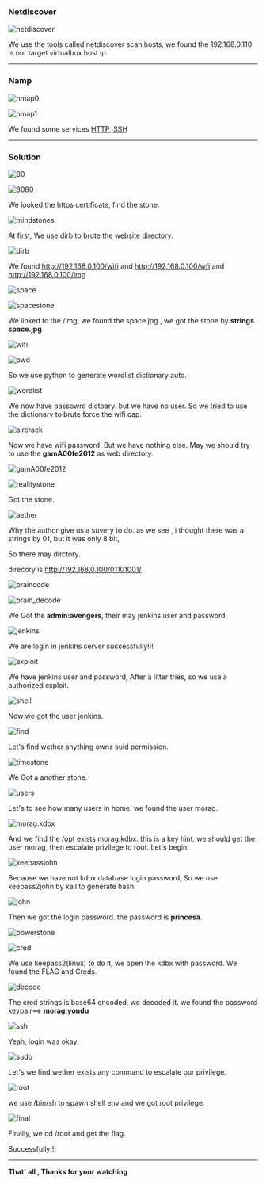 

### **Netdiscover**

![netdiscover](images/avengers/netdiscover.png)

We use the tools called netdiscover scan hosts, we found the 192.168.0.110 is our target virtualbox host ip. 

------

### **Namp**

![nmap0](images/avengers/nmap0.png)

![nmap1](images/avengers/nmap1.png)

We found some services <u>HTTP, SSH</u>

------

### Solution

![80](images/avengers/80.png)

![8080](images/avengers/8080.png)

We looked the https certificate, find the stone.

![mindstones](images/avengers/mindstones.png)

At first, We use dirb to brute the website directory.

![dirb](images/avengers/dirb.png)

We found http://192.168.0.100/wifi and http://192.168.0.100/wfi and http://192.168.0.100/img

![space](images/avengers/space.png)

![spacestone](images/avengers/spacestone.png)

We linked to the /img, we found the space.jpg , we got the stone by **strings space.jpg**

![wifi](images/avengers/wifi.png)

![pwd](images/avengers/pwd.png)

So we use python to generate wordlist dictionary auto.

![wordlist](images/avengers/wordlist.png)

We now have passowrd dictoary. but we have no user. So we tried to use the dictionary to brute force the wifi cap.

![aircrack](images/avengers/aircrack.png)

Now we have wifi password. But we have nothing else. May we should try to use the **gamA00fe2012** as web directory.

![gamA00fe2012](images/avengers/gamA00fe2012.png)

![realitystone](images/avengers/realitystone.png)

Got the stone.

![aether](images/avengers/aether.png)

Why the author give us a suvery to do.  as we see , i thought there was a strings by 01, but it was only 8 bit,

So there may dirctory. 

direcory is http://192.168.0.100/01101001/

![braincode](images/avengers/braincode.png)



![brain_decode](images/avengers/brain_decode.png)

We Got the **admin:avengers**, their may jenkins user and password.

![jenkins](images/avengers/jenkins.png)

We are login in jenkins server successfully!!!

![exploit](images/avengers/exploit.png)

We have jenkins user and password, After a litter tries, so we use a authorized exploit.

![shell](images/avengers/shell.png)

Now we got the user jenkins.

![find](images/avengers/find.png)

Let's find wether anything owns suid permission.

![timestone](images/avengers/timestone.png)

We Got a another stone.

![users](images/avengers/users.png)

Let's to see how many users in home. we found the user morag.

![morag.kdbx](images/avengers/morag.kdbx.png)

And we find the /opt exists morag.kdbx. this is a key hint. we should get the user morag, then escalate privilege to root. Let's begin.

![keepassjohn](images/avengers/keepassjohn.png)

Because we have not kdbx database login password, So we use keepass2john by kail to generate hash.

![john](images/avengers/john.png)

Then we got the login password. the password is **princesa**.

![powerstone](images/avengers/powerstone.png)

![cred](images/avengers/cred.png)

We use keepass2(linux) to do it, we open the kdbx with password. We found the FLAG and  Creds.

![decode](images/avengers/decode.png)

The cred strings is base64 encoded,  we decoded it. we found the password keypair==> **morag:yondu**

![ssh](images/avengers/ssh.png)

Yeah, login was okay.

![sudo](images/avengers/sudo.png)

Let's we find wether exists any command to escalate our privilege.

![root](images/avengers/root.png)

we use /bin/sh to spawn shell env and we got root privilege.

![final](images/avengers/final.png)

Finally, we cd /root and get the flag.

Successfully!!!

------

**That' all , Thanks for your watching**